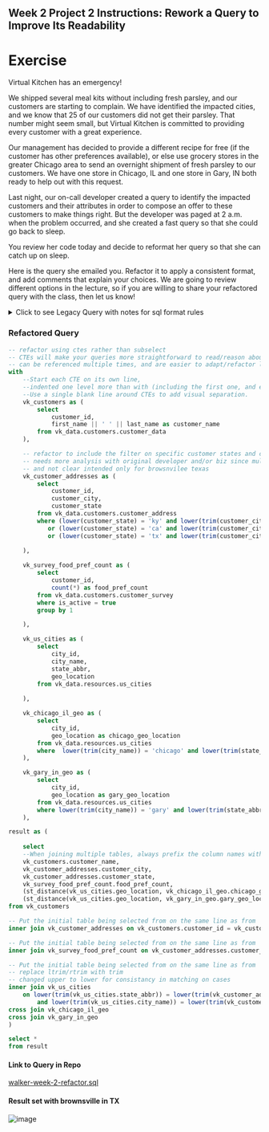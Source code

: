 ##  Week 2 Project 2 Instructions: Rework a Query to Improve Its Readability
# Exercise
Virtual Kitchen has an emergency! 

We shipped several meal kits without including fresh parsley, and our customers are starting to complain. We have identified the impacted cities, and we know that 25 of our customers did not get their parsley. That number might seem small, but Virtual Kitchen is committed to providing every customer with a great experience.

Our management has decided to provide a different recipe for free (if the customer has other preferences available), or else use grocery stores in the greater Chicago area to send an overnight shipment of fresh parsley to our customers. We have one store in Chicago, IL and one store in Gary, IN both ready to help out with this request.

Last night, our on-call developer created a query to identify the impacted customers and their attributes in order to compose an offer to these customers to make things right. But the developer was paged at 2 a.m. when the problem occurred, and she created a fast query so that she could go back to sleep.

You review her code today and decide to reformat her query so that she can catch up on sleep.

Here is the query she emailed you. Refactor it to apply a consistent format, and add comments that explain your choices. We are going to review different options in the lecture, so if you are willing to share your refactored query with the class, then let us know!

<details>
    <summary>Click to see Legacy Query with notes for sql format rules</summary>

  ```sql
select 
    first_name || ' ' || last_name as customer_name,
    ca.customer_city,
    ca.customer_state,
    s.food_pref_count,
    (st_distance(us.geo_location, chic.geo_location) / 1609)::int as chicago_distance_miles,
    (st_distance(us.geo_location, gary.geo_location) / 1609)::int as gary_distance_miles

-- Avoid aliases in from clauses and join conditions.   
from vk_data.customers.customer_address as ca
 
--Join clauses should be fully qualified.  
--Implicit/explicit aliasing of table
--Avoid aliases in from clauses and join conditions
join vk_data.customers.customer_data c on ca.customer_id = c.customer_id

--join clauses should be fully qualified
--Implicit/explicit aliasing of table
--Avoid aliases in from clauses and join conditions
left join vk_data.resources.us_cities us 

--Function names must be lower case
on UPPER(rtrim(ltrim(ca.customer_state))) = upper(TRIM(us.state_abbr))
    and trim(lower(ca.customer_city)) = trim(lower(us.city_name))

--Join clauses should be fully qualified
join (
    select 
        customer_id,
        count(*) as food_pref_count
    from vk_data.customers.customer_survey
    where is_active = true
    group by 1

--Implicit/explicit aliasing of table    
) s on c.customer_id = s.customer_id
    cross join 
    ( select 
        geo_location
    from vk_data.resources.us_cities 

    --Implicit/explicit aliasing of table
    where city_name = 'CHICAGO' and state_abbr = 'IL') chic
cross join 
    ( select 
        geo_location
    from vk_data.resources.us_cities 

    --Implicit/explicit aliasing of table
    where city_name = 'GARY' and state_abbr = 'IN') gary
where 
    ((trim(city_name) ilike '%concord%' or trim(city_name) ilike '%georgetown%' or trim(city_name) ilike '%ashland%')
    and customer_state = 'KY')
    or
    (customer_state = 'CA' and (trim(city_name) ilike '%oakland%' or trim(city_name) ilike '%pleasant hill%'))
    or
    (customer_state = 'TX' and (trim(city_name) ilike '%arlington%') or trim(city_name) ilike '%brownsville%')

  ```
</details>

### Refactored Query
```sql
-- refactor using ctes rather than subselect
-- CTEs will make your queries more straightforward to read/reason about, 
-- can be referenced multiple times, and are easier to adapt/refactor later
with 
    --Start each CTE on its own line, 
    --indented one level more than with (including the first one, and even if there is only one)
    --Use a single blank line around CTEs to add visual separation.  
    vk_customers as (
        select 
            customer_id,
            first_name || ' ' || last_name as customer_name
        from vk_data.customers.customer_data
    ),

    -- refactor to include the filter on specific customer states and cities
    -- needs more analysis with original developer and/or biz since multiple brownsville cities, 
    -- and not clear intended only for browsnvilee texas
    vk_customer_addresses as (
        select
            customer_id,
            customer_city,
            customer_state
        from vk_data.customers.customer_address
        where (lower(customer_state) = 'ky' and lower(trim(customer_city)) in ('concord','georgetown','ashland'))
           or (lower(customer_state) = 'ca' and lower(trim(customer_city)) in ('oakland','pleasant hill'))
           or (lower(customer_state) = 'tx' and lower(trim(customer_city)) in ('arlington','brownsville'))   
         
    ),

    vk_survey_food_pref_count as (
        select 
            customer_id,
            count(*) as food_pref_count
        from vk_data.customers.customer_survey
        where is_active = true
        group by 1

    ),

    vk_us_cities as (
        select  
            city_id,
            city_name,
            state_abbr,
            geo_location
        from vk_data.resources.us_cities
        
    ),

    vk_chicago_il_geo as (
        select  
            city_id,
            geo_location as chicago_geo_location 
        from vk_data.resources.us_cities
        where  lower(trim(city_name)) = 'chicago' and lower(trim(state_abbr)) = 'il'
    ),

    vk_gary_in_geo as (
        select  
            city_id,
            geo_location as gary_geo_location
        from vk_data.resources.us_cities
        where lower(trim(city_name)) = 'gary' and lower(trim(state_abbr)) = 'in'
    ),

result as (
    
    select 
    --When joining multiple tables, always prefix the column names with the table name/alias.
    vk_customers.customer_name,
    vk_customer_addresses.customer_city,
    vk_customer_addresses.customer_state,
    vk_survey_food_pref_count.food_pref_count,
    (st_distance(vk_us_cities.geo_location, vk_chicago_il_geo.chicago_geo_location) / 1609)::int as chicago_distance_miles,
    (st_distance(vk_us_cities.geo_location, vk_gary_in_geo.gary_geo_location) / 1609)::int as gary_distance_miles
from vk_customers

-- Put the initial table being selected from on the same line as from
inner join vk_customer_addresses on vk_customers.customer_id = vk_customer_addresses.customer_id

-- Put the initial table being selected from on the same line as from
inner join vk_survey_food_pref_count on vk_customer_addresses.customer_id = vk_survey_food_pref_count.customer_id

-- Put the initial table being selected from on the same line as from
-- replace ltrim/rtrim with trim
-- changed upper to lower for consistancy in matching on cases
inner join vk_us_cities 
    on lower(trim(vk_us_cities.state_abbr)) = lower(trim(vk_customer_addresses.customer_state))
        and lower(trim(vk_us_cities.city_name)) = lower(trim(vk_customer_addresses.customer_city)) 
cross join vk_chicago_il_geo
cross join vk_gary_in_geo
)

select *
from result
```

#### Link to Query in Repo
[walker-week-2-refactor.sql](https://github.com/jtomkins/corise-advanced-sql/blob/advanced-sql-week-2-exercises/walker-week-2-refactor.sql)

#### Result set with brownsville in TX
![image](https://user-images.githubusercontent.com/8420258/217927170-4a7878b3-ecfe-409b-892c-a50b23384634.png)

